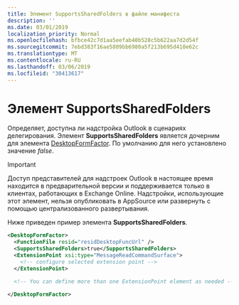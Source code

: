 ```yaml
---
title: Элемент SupportsSharedFolders в файле манифеста
description: ''
ms.date: 03/01/2019
localization_priority: Normal
ms.openlocfilehash: bfbce42c7d1aa5eefab40b528c5b622aa7d2d54f
ms.sourcegitcommit: 7ebd383f16ae5809bb6980a5f213b695d410e62c
ms.translationtype: MT
ms.contentlocale: ru-RU
ms.lasthandoff: 03/06/2019
ms.locfileid: "30413617"
---
```

# <a name="supportssharedfolders-element"></a>Элемент SupportsSharedFolders

Определяет, доступна ли надстройка Outlook в сценариях делегирования. Элемент **SupportsSharedFolders** является дочерним для элемента [DesktopFormFactor](desktopformfactor.md). По умолчанию для него установлено значение *false*.

> [!IMPORTANT]
> Доступ представителей для надстроек Outlook в настоящее время находится в предварительной версии и поддерживается только в клиентах, работающих в Exchange Online. Надстройки, использующие этот элемент, нельзя опубликовать в AppSource или развернуть с помощью централизованного развертывания.

Ниже приведен пример элемента  **SupportsSharedFolders**.

```XML
<DesktopFormFactor>
  <FunctionFile resid="residDesktopFuncUrl" />
  <SupportsSharedFolders>true</SupportsSharedFolders>
  <ExtensionPoint xsi:type="MessageReadCommandSurface">
    <!-- configure selected extension point -->
  </ExtensionPoint>

  <!-- You can define more than one ExtensionPoint element as needed -->

</DesktopFormFactor>
```
